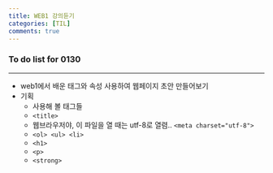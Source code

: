 ```yaml
---
title: WEB1 강의듣기
categories: [TIL]
comments: true
---
```


### To do list for 0130
---

- web1에서 배운 태그와 속성 사용하여 웹페이지 초안 만들어보기
- 기획
    - 사용해 볼 태그들
    - `<title>`
    - 웹브라우저야, 이 파일을 열 때는 utf-8로 열렴.. `<meta charset="utf-8">`
    - `<ol> <ul> <li>`
    - `<h1>`
    - `<p>`
    - `<strong>`



